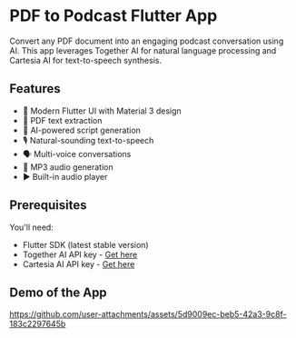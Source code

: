 # PDF to Podcast Flutter App

Convert any PDF document into an engaging podcast conversation using AI. This app leverages Together AI for natural language processing and Cartesia AI for text-to-speech synthesis.


## Features

- 📱 Modern Flutter UI with Material 3 design
- 📄 PDF text extraction
- 🤖 AI-powered script generation
- 🎙️ Natural-sounding text-to-speech
- 🗣️ Multi-voice conversations
- 🎵 MP3 audio generation
- ▶️ Built-in audio player

## Prerequisites

You'll need:
- Flutter SDK (latest stable version)
- Together AI API key - [Get here](https://api.together.xyz/)
- Cartesia AI API key - [Get here](https://cartesia.ai/)

## Demo of the App
https://github.com/user-attachments/assets/5d9009ec-beb5-42a3-9c8f-183c2297645b

